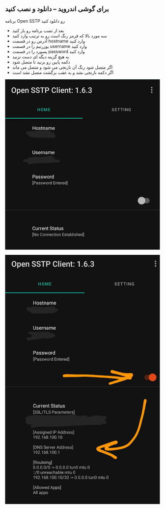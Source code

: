 ## برای گوشی اندروید – دانلود و نصب کنید

برنامه  Open SSTP رو دانلود کنید

 - بعد از نصب برنامه رو باز کنید
 - سه مورد بالا که قرمز رنگ است رو به ترتیب وارد کنید
 - آدرس رو در قسمت hostname وارد کنید
 - یوزرنیم را در قسمت username وارد کنید
 - پسورد را در قسمت password وارد کنید
 - به هیچ گزینه دیگه ای دست نزنید
 - دکمه پایین رو بزنید تا متصل شود
 - اگر متصل شود رنگ آن نارنجی می شود و متصل می ماند
 - اگر دکمه نارنجی نشد و به عقب برگشت متصل نشد است


![app](sstp.1.jpg)


![connected](sstp.2.jpg)
